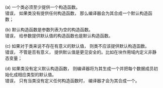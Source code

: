 (a) 一个类必须至少提供一个构造函数。  
错误， 如果类没有提供任何构造函数， 那么编译器会为其合成一个默认构造函数；  

(b) 默认构造函数是参数列表为空的构造函数。  
错误， 给参数提供默认值的构造函数也是默认构造函数。  

(c) 如果对于类来说不存在有意义的默认值， 则类不应该提供默认构造函数。  
错误， 不管是否有意义， 提供默认值是更见安全的。比如在块作用域内定义非静态变量；  

(d) 如果类没有定义默认构造函数， 则编译器将为其生成一个并把每个数据成员初始化成相应类型的默认值。  
错误， 只有当类没有定义任何构造函数时， 编译器才会为其合成一个。